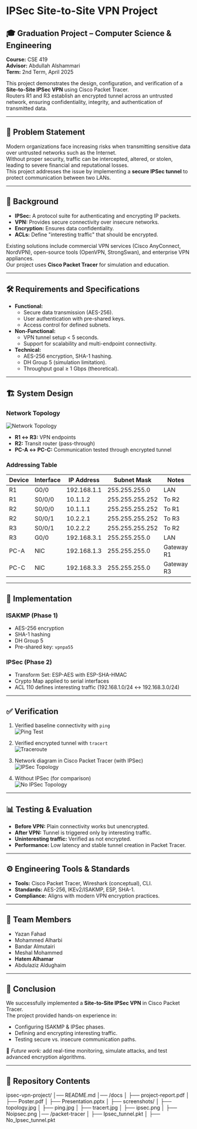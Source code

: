 # IPSec Site-to-Site VPN Project

## 🎓 Graduation Project – Computer Science & Engineering  
**Course:** CSE 419  
**Advisor:** Abdullah Alshammari  
**Term:** 2nd Term, April 2025  

This project demonstrates the design, configuration, and verification of a **Site-to-Site IPSec VPN** using Cisco Packet Tracer.  
Routers R1 and R3 establish an encrypted tunnel across an untrusted network, ensuring confidentiality, integrity, and authentication of transmitted data.

---

## 📌 Problem Statement
Modern organizations face increasing risks when transmitting sensitive data over untrusted networks such as the Internet.  
Without proper security, traffic can be intercepted, altered, or stolen, leading to severe financial and reputational losses.  
This project addresses the issue by implementing a **secure IPSec tunnel** to protect communication between two LANs.

---

## 📖 Background
- **IPSec:** A protocol suite for authenticating and encrypting IP packets.  
- **VPN:** Provides secure connectivity over insecure networks.  
- **Encryption:** Ensures data confidentiality.  
- **ACLs:** Define "interesting traffic" that should be encrypted.  

Existing solutions include commercial VPN services (Cisco AnyConnect, NordVPN), open-source tools (OpenVPN, StrongSwan), and enterprise VPN appliances.  
Our project uses **Cisco Packet Tracer** for simulation and education.

---

## 🛠️ Requirements and Specifications
- **Functional:**  
  - Secure data transmission (AES-256).  
  - User authentication with pre-shared keys.  
  - Access control for defined subnets.  
- **Non-Functional:**  
  - VPN tunnel setup < 5 seconds.  
  - Support for scalability and multi-endpoint connectivity.  
- **Technical:**  
  - AES-256 encryption, SHA-1 hashing.  
  - DH Group 5 (simulation limitation).  
  - Throughput goal ≥ 1 Gbps (theoretical).  

---

## 🏗️ System Design
### Network Topology
![Network Topology](docs/screenshots/topology.jpg)

- **R1 ↔ R3:** VPN endpoints  
- **R2:** Transit router (pass-through)  
- **PC-A ↔ PC-C:** Communication tested through encrypted tunnel  

### Addressing Table
| Device | Interface | IP Address | Subnet Mask | Notes |
|--------|-----------|------------|-------------|-------|
| R1 | G0/0 | 192.168.1.1 | 255.255.255.0 | LAN |
| R1 | S0/0/0 | 10.1.1.2 | 255.255.255.252 | To R2 |
| R2 | S0/0/0 | 10.1.1.1 | 255.255.255.252 | To R1 |
| R2 | S0/0/1 | 10.2.2.1 | 255.255.255.252 | To R3 |
| R3 | S0/0/1 | 10.2.2.2 | 255.255.255.252 | To R2 |
| R3 | G0/0 | 192.168.3.1 | 255.255.255.0 | LAN |
| PC-A | NIC | 192.168.1.3 | 255.255.255.0 | Gateway R1 |
| PC-C | NIC | 192.168.3.3 | 255.255.255.0 | Gateway R3 |

---

## 🔑 Implementation
### ISAKMP (Phase 1)  
- AES-256 encryption  
- SHA-1 hashing  
- DH Group 5  
- Pre-shared key: `vpnpa55`  

### IPSec (Phase 2)  
- Transform Set: ESP-AES with ESP-SHA-HMAC  
- Crypto Map applied to serial interfaces  
- ACL 110 defines interesting traffic (192.168.1.0/24 ↔ 192.168.3.0/24)  

---

## ✅ Verification
1. Verified baseline connectivity with `ping`  
   ![Ping Test](docs/screenshots/ping.jpg)

2. Verified encrypted tunnel with `tracert`  
   ![Traceroute](docs/screenshots/tracert.jpg)

3. Network diagram in Cisco Packet Tracer (with IPSec)  
   ![IPSec Topology](docs/screenshots/ipsec.png)

4. Without IPSec (for comparison)  
   ![No IPSec Topology](docs/screenshots/Noipsec.png)

---

## 📊 Testing & Evaluation
- **Before VPN:** Plain connectivity works but unencrypted.  
- **After VPN:** Tunnel is triggered only by interesting traffic.  
- **Uninteresting traffic:** Verified as not encrypted.  
- **Performance:** Low latency and stable tunnel creation in Packet Tracer.  

---

## ⚙️ Engineering Tools & Standards
- **Tools:** Cisco Packet Tracer, Wireshark (conceptual), CLI.  
- **Standards:** AES-256, IKEv2/ISAKMP, ESP, SHA-1.  
- **Compliance:** Aligns with modern VPN encryption practices.  

---

## 🤝 Team Members
- Yazan Fahad  
- Mohammed Alharbi  
- Bandar Almutairi  
- Meshal Mohammed  
- **Hatem Alhamar**  
- Abdulaziz Aldughaim  

---

## 📌 Conclusion
We successfully implemented a **Site-to-Site IPSec VPN** in Cisco Packet Tracer.  
The project provided hands-on experience in:  
- Configuring ISAKMP & IPSec phases.  
- Defining and encrypting interesting traffic.  
- Testing secure vs. insecure communication paths.  

🔮 *Future work:* add real-time monitoring, simulate attacks, and test advanced encryption algorithms.  

---

## 📂 Repository Contents
ipsec-vpn-project/
│── README.md
│── /docs
│ ├── project-report.pdf
│ ├── Poster.pdf
│ ├── Presentation.pptx
│ ├── screenshots/
│ ├── topology.jpg
│ ├── ping.jpg
│ ├── tracert.jpg
│ ├── ipsec.png
│ ├── Noipsec.png
│── /packet-tracer
│ ├── Ipsec_tunnel.pkt
│ ├── No_Ipsec_tunnel.pkt
